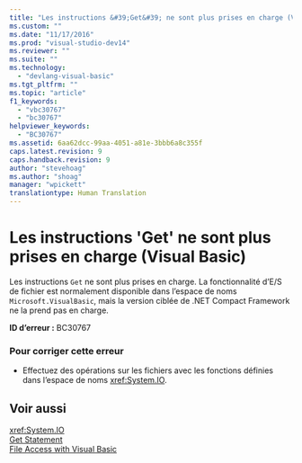 ```yaml
---
title: "Les instructions &#39;Get&#39; ne sont plus prises en charge (Visual Basic) | Microsoft Docs"
ms.custom: ""
ms.date: "11/17/2016"
ms.prod: "visual-studio-dev14"
ms.reviewer: ""
ms.suite: ""
ms.technology: 
  - "devlang-visual-basic"
ms.tgt_pltfrm: ""
ms.topic: "article"
f1_keywords: 
  - "vbc30767"
  - "bc30767"
helpviewer_keywords: 
  - "BC30767"
ms.assetid: 6aa62dcc-99aa-4051-a81e-3bbb6a8c355f
caps.latest.revision: 9
caps.handback.revision: 9
author: "stevehoag"
ms.author: "shoag"
manager: "wpickett"
translationtype: Human Translation
---
```

# Les instructions &#39;Get&#39; ne sont plus prises en charge (Visual Basic)
Les instructions `Get` ne sont plus prises en charge. La fonctionnalité d’E\/S de fichier est normalement disponible dans l’espace de noms `Microsoft.VisualBasic`, mais la version ciblée de .NET Compact Framework ne la prend pas en charge.  
  
 **ID d’erreur :** BC30767  
  
### Pour corriger cette erreur  
  
-   Effectuez des opérations sur les fichiers avec les fonctions définies dans l’espace de noms <xref:System.IO>.  
  
## Voir aussi  
 <xref:System.IO>   
 [Get Statement](../../visual-basic/language-reference/statements/get-statement.md)   
 [File Access with Visual Basic](../../visual-basic/developing-apps/programming/drives-directories-files/file-access.md)